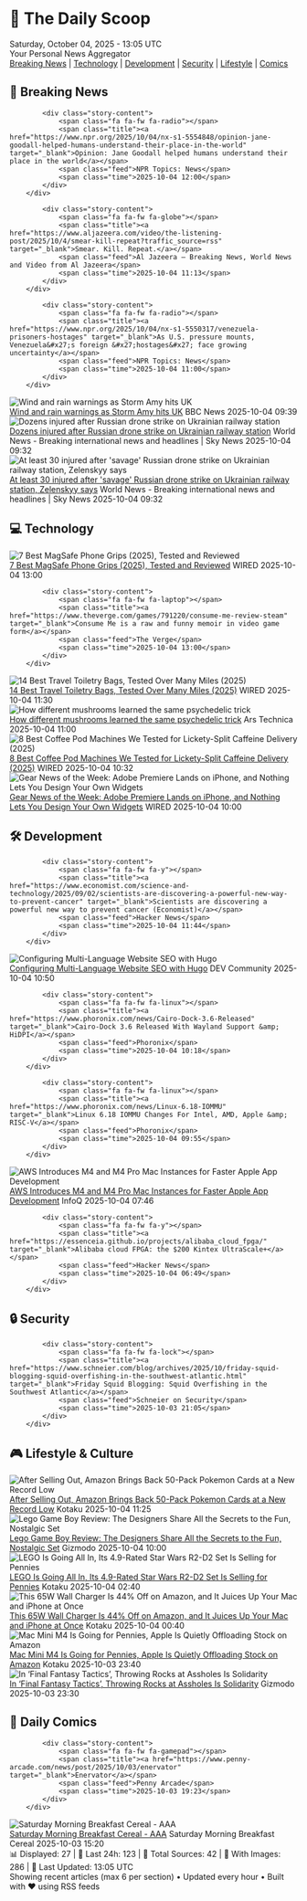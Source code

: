 <!-- Processing 54 RSS feeds at 2025-10-04 13:04:54 UTC -->
<!-- Processing: Poorly Drawn Lines -->
<!-- Processing: Dilbert -->
<!-- Processing: Cyanide & Happiness -->
<!-- Processing: Dinosaur Comics -->
<!-- Processing: BBC Breaking News -->
<!-- Processing: NPR News -->
<!-- Processing: Reuters Top News -->
<!-- Processing: The Verge -->
<!-- Processing: Ars Technica -->
<!-- Processing: WIRED -->
<!-- Processing: Slashdot -->
<!-- Processing: Hacker News -->
<!-- Processing: StackOverflow Blog -->
<!-- Processing: It's FOSS -->
<!-- Processing: OMG! Ubuntu -->
<!-- Processing: DistroWatch -->
<!-- Processing: Linux.com -->
<!-- Processing: Red Hat Blog -->
<!-- Processing: GitLab Blog -->
<!-- Processing: InfoQ -->
<!-- Processing: DZone -->
<!-- Processing: Martin Fowler -->
<!-- Processing: Krebs on Security -->
<!-- Processing: Schneier on Security -->
<!-- Generated 6 new posts out of 24 feeds processed -->
<div class="newspaper-header">
    <h1 class="newspaper-title">📰 The Daily Scoop</h1>
    <div class="newspaper-date">Saturday, October 04, 2025 - 13:05 UTC</div>
    <div class="newspaper-subtitle">Your Personal News Aggregator</div>
</div>

<div class="newspaper-nav">
    <a href="#breaking">Breaking News</a> |
    <a href="#tech">Technology</a> |
    <a href="#dev">Development</a> |
    <a href="#security">Security</a> |
    <a href="#lifestyle">Lifestyle</a> |
    <a href="#webcomics">Comics</a>
</div>

<div class="news-section breaking-news" id="breaking">
<h2 class="section-header">🚨 Breaking News</h2>
<div class="stories-container">
<div class="story">
            
            <div class="story-content">
                <span class="fa fa-fw fa-radio"></span>
                <span class="title"><a href="https://www.npr.org/2025/10/04/nx-s1-5554848/opinion-jane-goodall-helped-humans-understand-their-place-in-the-world" target="_blank">Opinion: Jane Goodall helped humans understand their place in the world</a></span>
                <span class="feed">NPR Topics: News</span>
                <span class="time">2025-10-04 12:00</span>
            </div>
        </div>
<div class="story">
            
            <div class="story-content">
                <span class="fa fa-fw fa-globe"></span>
                <span class="title"><a href="https://www.aljazeera.com/video/the-listening-post/2025/10/4/smear-kill-repeat?traffic_source=rss" target="_blank">Smear. Kill. Repeat.</a></span>
                <span class="feed">Al Jazeera – Breaking News, World News and Video from Al Jazeera</span>
                <span class="time">2025-10-04 11:13</span>
            </div>
        </div>
<div class="story">
            
            <div class="story-content">
                <span class="fa fa-fw fa-radio"></span>
                <span class="title"><a href="https://www.npr.org/2025/10/04/nx-s1-5550317/venezuela-prisoners-hostages" target="_blank">As U.S. pressure mounts, Venezuela&#x27;s foreign &#x27;hostages&#x27; face growing uncertainty</a></span>
                <span class="feed">NPR Topics: News</span>
                <span class="time">2025-10-04 11:00</span>
            </div>
        </div>
<div class="story">
            <img src="https://ichef.bbci.co.uk/ace/standard/240/cpsprodpb/0ab3/live/488be5a0-a10d-11f0-b741-177e3e2c2fc7.jpg" alt="Wind and rain warnings as Storm Amy hits UK" class="story-image" loading="lazy" onerror="this.style.display='none'">
            <div class="story-content">
                <span class="fa fa-fw fa-flag"></span>
                <span class="title"><a href="https://www.bbc.com/news/articles/c0lky9nn948o?at_medium=RSS&at_campaign=rss" target="_blank">Wind and rain warnings as Storm Amy hits UK</a></span>
                <span class="feed">BBC News</span>
                <span class="time">2025-10-04 09:39</span>
            </div>
        </div>
<div class="story">
            <img src="https://e3.365dm.com/25/10/1920x1080/skynews-train-strike_7040934.png?20251004114253" alt="Dozens injured after Russian drone strike on Ukrainian railway station" class="story-image" loading="lazy" onerror="this.style.display='none'">
            <div class="story-content">
                <span class="fa fa-fw fa-satellite"></span>
                <span class="title"><a href="https://news.sky.com/story/at-least-30-injured-after-savage-russian-drone-strike-on-ukrainian-railway-station-zelenskyy-says-13444010" target="_blank">Dozens injured after Russian drone strike on Ukrainian railway station</a></span>
                <span class="feed">World News - Breaking international news and headlines | Sky News</span>
                <span class="time">2025-10-04 09:32</span>
            </div>
        </div>
<div class="story">
            <img src="https://e3.365dm.com/25/04/1920x1080/skynews-breaking-news-breaking_6875336.png?20250929121058" alt="At least 30 injured after &#x27;savage&#x27; Russian drone strike on Ukrainian railway station, Zelenskyy says" class="story-image" loading="lazy" onerror="this.style.display='none'">
            <div class="story-content">
                <span class="fa fa-fw fa-satellite"></span>
                <span class="title"><a href="https://news.sky.com/story/at-least-30-injured-after-savage-russian-drone-strike-on-ukrainian-railway-station-zelenskyy-says-13444010" target="_blank">At least 30 injured after &#x27;savage&#x27; Russian drone strike on Ukrainian railway station, Zelenskyy says</a></span>
                <span class="feed">World News - Breaking international news and headlines | Sky News</span>
                <span class="time">2025-10-04 09:32</span>
            </div>
        </div>
</div>
</div>
<div class="news-section tech-news" id="tech">
<h2 class="section-header">💻 Technology</h2>
<div class="stories-container">
<div class="story">
            <img src="https://media.wired.com/photos/68e03c9d1e02f28f7673efb6/master/pass/The%20Best%20MagSafe%20Phone%20Grips.png" alt="7 Best MagSafe Phone Grips (2025), Tested and Reviewed" class="story-image" loading="lazy" onerror="this.style.display='none'">
            <div class="story-content">
                <span class="fa fa-fw fa-bolt"></span>
                <span class="title"><a href="https://www.wired.com/gallery/best-magsafe-grips/" target="_blank">7 Best MagSafe Phone Grips (2025), Tested and Reviewed</a></span>
                <span class="feed">WIRED</span>
                <span class="time">2025-10-04 13:00</span>
            </div>
        </div>
<div class="story">
            
            <div class="story-content">
                <span class="fa fa-fw fa-laptop"></span>
                <span class="title"><a href="https://www.theverge.com/games/791220/consume-me-review-steam" target="_blank">Consume Me is a raw and funny memoir in video game form</a></span>
                <span class="feed">The Verge</span>
                <span class="time">2025-10-04 13:00</span>
            </div>
        </div>
<div class="story">
            <img src="https://media.wired.com/photos/682e3843c1db3fd9eacdf22f/master/pass/The-Best-Toiletry-Bags.jpg" alt="14 Best Travel Toiletry Bags, Tested Over Many Miles (2025)" class="story-image" loading="lazy" onerror="this.style.display='none'">
            <div class="story-content">
                <span class="fa fa-fw fa-bolt"></span>
                <span class="title"><a href="https://www.wired.com/gallery/best-toiletry-bags/" target="_blank">14 Best Travel Toiletry Bags, Tested Over Many Miles (2025)</a></span>
                <span class="feed">WIRED</span>
                <span class="time">2025-10-04 11:30</span>
            </div>
        </div>
<div class="story">
            <img src="https://cdn.arstechnica.net/wp-content/uploads/2023/02/GettyImages-1291355003-500x500.jpg" alt="How different mushrooms learned the same psychedelic trick" class="story-image" loading="lazy" onerror="this.style.display='none'">
            <div class="story-content">
                <span class="fa fa-fw fa-cog"></span>
                <span class="title"><a href="https://arstechnica.com/science/2025/10/how-different-mushrooms-learned-the-same-psychedelic-trick/" target="_blank">How different mushrooms learned the same psychedelic trick</a></span>
                <span class="feed">Ars Technica</span>
                <span class="time">2025-10-04 11:00</span>
            </div>
        </div>
<div class="story">
            <img src="https://media.wired.com/photos/6830e72347797e411f30e85b/master/pass/The%20Best%20Coffee%20Pod%20Machines%20for%20Hot%20and%20Cold%20Brew.png" alt="8 Best Coffee Pod Machines We Tested for Lickety-Split Caffeine Delivery (2025)" class="story-image" loading="lazy" onerror="this.style.display='none'">
            <div class="story-content">
                <span class="fa fa-fw fa-bolt"></span>
                <span class="title"><a href="https://www.wired.com/gallery/best-pod-coffee-makers/" target="_blank">8 Best Coffee Pod Machines We Tested for Lickety-Split Caffeine Delivery (2025)</a></span>
                <span class="feed">WIRED</span>
                <span class="time">2025-10-04 10:32</span>
            </div>
        </div>
<div class="story">
            <img src="https://media.wired.com/photos/68e0778331ef4c178fea6ef9/master/pass/Gear%20News%20of%20the%20Week%20October%204.png" alt="Gear News of the Week: Adobe Premiere Lands on iPhone, and Nothing Lets You Design Your Own Widgets" class="story-image" loading="lazy" onerror="this.style.display='none'">
            <div class="story-content">
                <span class="fa fa-fw fa-bolt"></span>
                <span class="title"><a href="https://www.wired.com/story/gear-news-of-the-week-adobe-premiere-lands-on-iphone-and-nothing-lets-you-design-your-own-widgets/" target="_blank">Gear News of the Week: Adobe Premiere Lands on iPhone, and Nothing Lets You Design Your Own Widgets</a></span>
                <span class="feed">WIRED</span>
                <span class="time">2025-10-04 10:00</span>
            </div>
        </div>
</div>
</div>
<div class="news-section dev-news" id="dev">
<h2 class="section-header">🛠️ Development</h2>
<div class="stories-container">
<div class="story">
            
            <div class="story-content">
                <span class="fa fa-fw fa-y"></span>
                <span class="title"><a href="https://www.economist.com/science-and-technology/2025/09/02/scientists-are-discovering-a-powerful-new-way-to-prevent-cancer" target="_blank">Scientists are discovering a powerful new way to prevent cancer (Economist)</a></span>
                <span class="feed">Hacker News</span>
                <span class="time">2025-10-04 11:44</span>
            </div>
        </div>
<div class="story">
            <img src="https://media2.dev.to/dynamic/image/width=800%2Cheight=%2Cfit=scale-down%2Cgravity=auto%2Cformat=auto/https%3A%2F%2Fdev-to-uploads.s3.amazonaws.com%2Fuploads%2Farticles%2Fu5jxlvu74vv2ci1hv6ob.png" alt="Configuring Multi-Language Website SEO with Hugo" class="story-image" loading="lazy" onerror="this.style.display='none'">
            <div class="story-content">
                <span class="fa fa-fw fa-code"></span>
                <span class="title"><a href="https://dev.to/rosgluk/configuring-multi-language-website-seo-with-hugo-50ae" target="_blank">Configuring Multi-Language Website SEO with Hugo</a></span>
                <span class="feed">DEV Community</span>
                <span class="time">2025-10-04 10:50</span>
            </div>
        </div>
<div class="story">
            
            <div class="story-content">
                <span class="fa fa-fw fa-linux"></span>
                <span class="title"><a href="https://www.phoronix.com/news/Cairo-Dock-3.6-Released" target="_blank">Cairo-Dock 3.6 Released With Wayland Support &amp; HiDPI</a></span>
                <span class="feed">Phoronix</span>
                <span class="time">2025-10-04 10:18</span>
            </div>
        </div>
<div class="story">
            
            <div class="story-content">
                <span class="fa fa-fw fa-linux"></span>
                <span class="title"><a href="https://www.phoronix.com/news/Linux-6.18-IOMMU" target="_blank">Linux 6.18 IOMMU Changes For Intel, AMD, Apple &amp; RISC-V</a></span>
                <span class="feed">Phoronix</span>
                <span class="time">2025-10-04 09:55</span>
            </div>
        </div>
<div class="story">
            <img src="https://res.infoq.com/news/2025/10/aws-ec2-m4-mac/en/headerimage/generatedHeaderImage-1758614087844.jpg" alt="AWS Introduces M4 and M4 Pro Mac Instances for Faster Apple App Development" class="story-image" loading="lazy" onerror="this.style.display='none'">
            <div class="story-content">
                <span class="fa fa-fw fa-info-circle"></span>
                <span class="title"><a href="https://www.infoq.com/news/2025/10/aws-ec2-m4-mac/?utm_campaign=infoq_content&utm_source=infoq&utm_medium=feed&utm_term=global" target="_blank">AWS Introduces M4 and M4 Pro Mac Instances for Faster Apple App Development</a></span>
                <span class="feed">InfoQ</span>
                <span class="time">2025-10-04 07:46</span>
            </div>
        </div>
<div class="story">
            
            <div class="story-content">
                <span class="fa fa-fw fa-y"></span>
                <span class="title"><a href="https://essenceia.github.io/projects/alibaba_cloud_fpga/" target="_blank">Alibaba cloud FPGA: the $200 Kintex UltraScale+</a></span>
                <span class="feed">Hacker News</span>
                <span class="time">2025-10-04 06:49</span>
            </div>
        </div>
</div>
</div>
<div class="news-section security-news" id="security">
<h2 class="section-header">🔒 Security</h2>
<div class="stories-container">
<div class="story">
            
            <div class="story-content">
                <span class="fa fa-fw fa-lock"></span>
                <span class="title"><a href="https://www.schneier.com/blog/archives/2025/10/friday-squid-blogging-squid-overfishing-in-the-southwest-atlantic.html" target="_blank">Friday Squid Blogging: Squid Overfishing in the Southwest Atlantic</a></span>
                <span class="feed">Schneier on Security</span>
                <span class="time">2025-10-03 21:05</span>
            </div>
        </div>
</div>
</div>
<div class="news-section lifestyle-news" id="lifestyle">
<h2 class="section-header">🎮 Lifestyle & Culture</h2>
<div class="stories-container">
<div class="story">
            <img src="https://kotaku.com/app/uploads/2025/09/pokemon-card.jpg" alt="After Selling Out, Amazon Brings Back 50-Pack Pokemon Cards at a New Record Low" class="story-image" loading="lazy" onerror="this.style.display='none'">
            <div class="story-content">
                <span class="fa fa-fw fa-gamepad"></span>
                <span class="title"><a href="https://kotaku.com/after-selling-out-amazon-brings-back-50-pack-pokemon-cards-at-a-new-record-low-2000631600" target="_blank">After Selling Out, Amazon Brings Back 50-Pack Pokemon Cards at a New Record Low</a></span>
                <span class="feed">Kotaku</span>
                <span class="time">2025-10-04 11:25</span>
            </div>
        </div>
<div class="story">
            <img src="https://gizmodo.com/app/uploads/2025/10/lego-game-boy-review-06-1280x853.jpg" alt="Lego Game Boy Review: The Designers Share All the Secrets to the Fun, Nostalgic Set" class="story-image" loading="lazy" onerror="this.style.display='none'">
            <div class="story-content">
                <span class="fa fa-fw fa-computer"></span>
                <span class="title"><a href="https://gizmodo.com/lego-game-boy-review-the-designers-share-all-the-secrets-to-the-fun-nostalgic-set-2000667492" target="_blank">Lego Game Boy Review: The Designers Share All the Secrets to the Fun, Nostalgic Set</a></span>
                <span class="feed">Gizmodo</span>
                <span class="time">2025-10-04 10:00</span>
            </div>
        </div>
<div class="story">
            <img src="https://kotaku.com/app/uploads/2025/10/star-wars-r2d2-lego.jpg" alt="LEGO Is Going All In, Its 4.9-Rated Star Wars R2-D2 Set Is Selling for Pennies" class="story-image" loading="lazy" onerror="this.style.display='none'">
            <div class="story-content">
                <span class="fa fa-fw fa-gamepad"></span>
                <span class="title"><a href="https://kotaku.com/lego-is-going-all-in-its-4-9-rated-star-wars-r2-d2-set-is-selling-for-pennies-2000631589" target="_blank">LEGO Is Going All In, Its 4.9-Rated Star Wars R2-D2 Set Is Selling for Pennies</a></span>
                <span class="feed">Kotaku</span>
                <span class="time">2025-10-04 02:40</span>
            </div>
        </div>
<div class="story">
            <img src="https://kotaku.com/app/uploads/2025/10/ugreen-65-w-wall-charger.jpg" alt="This 65W Wall Charger Is 44% Off on Amazon, and It Juices Up Your Mac and iPhone at Once﻿" class="story-image" loading="lazy" onerror="this.style.display='none'">
            <div class="story-content">
                <span class="fa fa-fw fa-gamepad"></span>
                <span class="title"><a href="https://kotaku.com/this-65w-wall-charger-is-44-off-on-amazon-and-it-juices-up-your-mac-and-iphone-at-once-2000631566" target="_blank">This 65W Wall Charger Is 44% Off on Amazon, and It Juices Up Your Mac and iPhone at Once﻿</a></span>
                <span class="feed">Kotaku</span>
                <span class="time">2025-10-04 00:40</span>
            </div>
        </div>
<div class="story">
            <img src="https://kotaku.com/app/uploads/2025/09/Mac-Mini.jpg" alt="Mac Mini M4 Is Going for Pennies, Apple Is Quietly Offloading Stock on Amazon﻿" class="story-image" loading="lazy" onerror="this.style.display='none'">
            <div class="story-content">
                <span class="fa fa-fw fa-gamepad"></span>
                <span class="title"><a href="https://kotaku.com/mac-mini-m4-is-going-for-pennies-apple-is-quietly-offloading-stock-on-amazon-2000631565" target="_blank">Mac Mini M4 Is Going for Pennies, Apple Is Quietly Offloading Stock on Amazon﻿</a></span>
                <span class="feed">Kotaku</span>
                <span class="time">2025-10-03 23:40</span>
            </div>
        </div>
<div class="story">
            <img src="https://gizmodo.com/app/uploads/2025/10/final-fantasy-tactics-argath-1280x853.jpg" alt="In ‘Final Fantasy Tactics’, Throwing Rocks at Assholes Is Solidarity" class="story-image" loading="lazy" onerror="this.style.display='none'">
            <div class="story-content">
                <span class="fa fa-fw fa-computer"></span>
                <span class="title"><a href="https://gizmodo.com/final-fantasy-tactics-throw-stone-argath-2000667503" target="_blank">In ‘Final Fantasy Tactics’, Throwing Rocks at Assholes Is Solidarity</a></span>
                <span class="feed">Gizmodo</span>
                <span class="time">2025-10-03 23:30</span>
            </div>
        </div>
</div>
</div>
<div class="news-section webcomics-section" id="webcomics">
<h2 class="section-header">🎨 Daily Comics</h2>
<div class="stories-container">
<div class="story">
            
            <div class="story-content">
                <span class="fa fa-fw fa-gamepad"></span>
                <span class="title"><a href="https://www.penny-arcade.com/news/post/2025/10/03/enervator" target="_blank">Enervator</a></span>
                <span class="feed">Penny Arcade</span>
                <span class="time">2025-10-03 19:23</span>
            </div>
        </div>
<div class="story">
            <img src="https://www.smbc-comics.com/comics/1759360812-20251003.png" alt="Saturday Morning Breakfast Cereal - AAA" class="story-image" loading="lazy" onerror="this.style.display='none'">
            <div class="story-content">
                <span class="fa fa-fw fa-smile"></span>
                <span class="title"><a href="https://www.smbc-comics.com/comic/aaa" target="_blank">Saturday Morning Breakfast Cereal - AAA</a></span>
                <span class="feed">Saturday Morning Breakfast Cereal</span>
                <span class="time">2025-10-03 15:20</span>
            </div>
        </div>
</div>
</div>

<div class="newspaper-footer">
    <div class="stats">
        📊 Displayed: 27 | 📅 Last 24h: 123 | 📡 Total Sources: 42 | 📸 With Images: 286 |
        🔄 Last Updated: 13:05 UTC
    </div>
    <div class="footer-note">
        Showing recent articles (max 6 per section) • Updated every hour • Built with ❤️ using RSS feeds
    </div>
</div>
